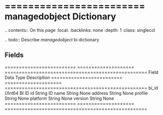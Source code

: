 

========================
managedobject Dictionary
========================

.. contents:: On this page
    :local:
    :backlinks: none
    :depth: 1
    :class: singlecol

.. todo::
    Describe *managedobject* bi dictionary

Fields
------

========================= ==================== ==================================================
Field                     Data Type            Description
========================= ==================== ==================================================
bi_id                     UInt64               BI ID
id                        String               ID
name                      String               None
address                   String               None
profile                   String               None
platform                  String               None
version                   String               None
========================= ==================== ==================================================
